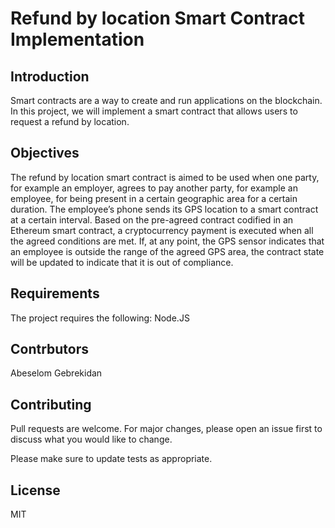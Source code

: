
# Refund by location Smart Contract Implementation
## Introduction
Smart contracts are a way to create and run applications on the blockchain. In this project, we will implement a smart contract that allows users to request a refund by location.

## Objectives
The refund by location smart contract is aimed to be used when one party, for example an employer, agrees to pay another party, for example an employee, for being present in a certain geographic area for a certain duration. The employee’s phone sends its GPS location to a smart contract at a certain interval. Based on the pre-agreed contract codified in an Ethereum smart contract, a cryptocurrency payment is executed when all the agreed conditions are met.
If, at any point, the GPS sensor indicates that an employee is outside the range of the agreed GPS area, the contract state will be updated to indicate that it is out of compliance. 

## Requirements
The project requires the following: Node.JS

## Contrbutors
Abeselom Gebrekidan

## Contributing
Pull requests are welcome. For major changes, please open an issue first to discuss what you would like to change.

Please make sure to update tests as appropriate.

## License
MIT
